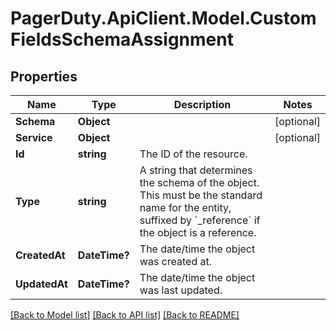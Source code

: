 # PagerDuty.ApiClient.Model.CustomFieldsSchemaAssignment
## Properties

Name | Type | Description | Notes
------------ | ------------- | ------------- | -------------
**Schema** | **Object** |  | [optional] 
**Service** | **Object** |  | [optional] 
**Id** | **string** | The ID of the resource. | 
**Type** | **string** | A string that determines the schema of the object. This must be the standard name for the entity, suffixed by &#x60;_reference&#x60; if the object is a reference. | 
**CreatedAt** | **DateTime?** | The date/time the object was created at. | 
**UpdatedAt** | **DateTime?** | The date/time the object was last updated. | 

[[Back to Model list]](../README.md#documentation-for-models) [[Back to API list]](../README.md#documentation-for-api-endpoints) [[Back to README]](../README.md)

